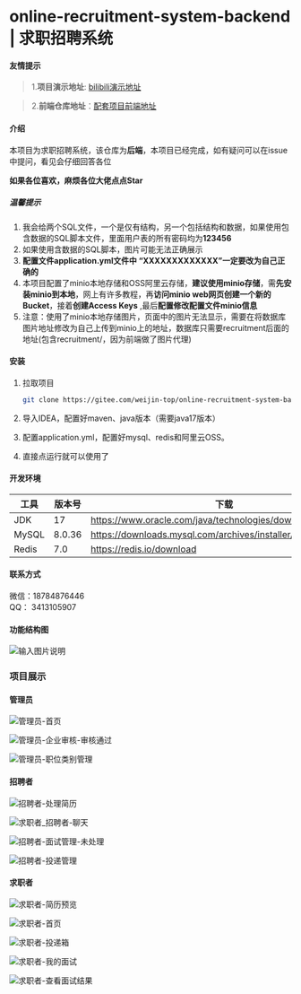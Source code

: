 # online-recruitment-system-backend | 求职招聘系统

#### 友情提示

> 1.**项目演示地址**: [bilibili演示地址](https://www.bilibili.com/video/BV1tYPUeJEaF/)

> 2.**前端仓库地址**：[配套项目前端地址](https://gitee.com/weijin-top/online-recruitment-system-frontend.git)

#### 介绍

本项目为求职招聘系统，该仓库为**后端**，本项目已经完成，如有疑问可以在issue中提问，看见会仔细回答各位

**如果各位喜欢，麻烦各位大佬点点Star**

##### 温馨提示

1. 我会给两个SQL文件，一个是仅有结构，另一个包括结构和数据，如果使用包含数据的SQL脚本文件，里面用户表的所有密码均为**123456**
2. 如果使用含数据的SQL脚本，图片可能无法正确展示
3. **配置文件application.yml文件中 “XXXXXXXXXXXXX”一定要改为自己正确的**
4. 本项目配置了minio本地存储和OSS阿里云存储，**建议使用minio存储**，需**先安装minio到本地**，网上有许多教程，再**访问minio web网页创建一个新的Bucket**，接着**创建Access Keys**
   ,最后**配置修改配置文件minio信息**
5. 注意：使用了minio本地存储图片，页面中的图片无法显示，需要在将数据库图片地址修改为自己上传到minio上的地址，数据库只需要recruitment后面的地址(包含recruitment/，因为前端做了图片代理)

#### 安装

1. 拉取项目

   ``` bash
   git clone https://gitee.com/weijin-top/online-recruitment-system-backend.git
   ```

2. 导入IDEA，配置好maven、java版本（需要java17版本）

3. 配置application.yml，配置好mysql、redis和阿里云OSS。

4. 直接点运行就可以使用了

#### 开发环境

| 工具  | 版本号 | 下载                                                        |
| ----- | ------ | ---------------------------------------------------------- |
| JDK   | 17     | https://www.oracle.com/java/technologies/downloads/#java17 |
| MySQL | 8.0.36 | https://downloads.mysql.com/archives/installer/            |
| Redis | 7.0    | https://redis.io/download                                  |

#### 联系方式

微信：18784876446  
QQ： 3413105907

#### 功能结构图

![输入图片说明](https://gitee.com/weijin-top/online-recruitment-system-backend/raw/master/image/function/在线求职招聘系统-功能结构图.png)

### 项目展示

#### 管理员

![管理员-首页](https://gitee.com/weijin-top/online-recruitment-system-backend/raw/master/image/printscreen/管理员-首页.png)

![管理员-企业审核-审核通过](https://gitee.com/weijin-top/online-recruitment-system-backend/raw/master/image/printscreen/管理员-企业审核-审核通过.png)

![管理员-职位类别管理](https://gitee.com/weijin-top/online-recruitment-system-backend/raw/master/image/printscreen/管理员-职位类别管理.png)

#### 招聘者

![招聘者-处理简历](https://gitee.com/weijin-top/online-recruitment-system-backend/raw/master/image/printscreen/招聘者-处理简历.png)

![求职者_招聘者-聊天](https://gitee.com/weijin-top/online-recruitment-system-backend/raw/master/image/printscreen/求职者_招聘者-聊天.png)

![招聘者-面试管理-未处理](https://gitee.com/weijin-top/online-recruitment-system-backend/raw/master/image/printscreen/招聘者-面试管理-未处理.png)

![招聘者-投递管理](https://gitee.com/weijin-top/online-recruitment-system-backend/raw/master/image/printscreen/招聘者-投递管理.png)

#### 求职者

![求职者-简历预览](https://gitee.com/weijin-top/online-recruitment-system-backend/raw/master/image/printscreen/求职者-简历预览.png)

![求职者-首页](https://gitee.com/weijin-top/online-recruitment-system-backend/raw/master/image/printscreen/求职者-首页.png)

![求职者-投递箱](https://gitee.com/weijin-top/online-recruitment-system-backend/raw/master/image/printscreen/求职者-投递箱.png)

![求职者-我的面试](https://gitee.com/weijin-top/online-recruitment-system-backend/raw/master/image/printscreen/求职者-我的面试.png)

![求职者-查看面试结果](https://gitee.com/weijin-top/online-recruitment-system-backend/raw/master/image/printscreen/求职者-查看面试结果.png)
